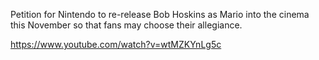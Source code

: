Petition for Nintendo to re-release Bob Hoskins as Mario into the cinema this November so that fans may choose their allegiance.

https://www.youtube.com/watch?v=wtMZKYnLg5c